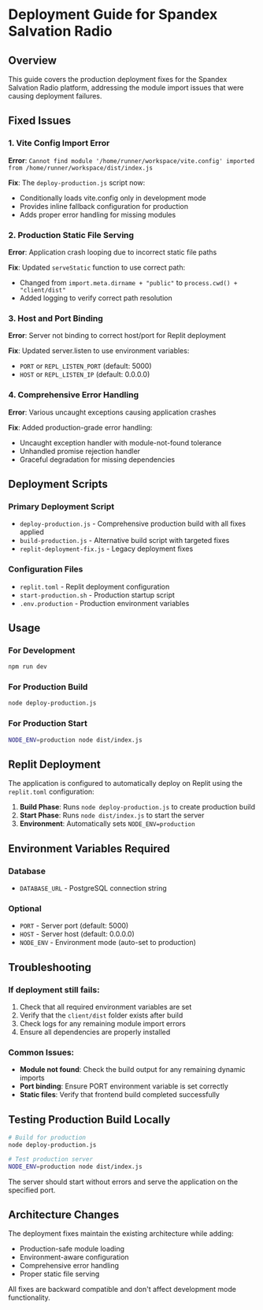 # Deployment Guide for Spandex Salvation Radio

## Overview

This guide covers the production deployment fixes for the Spandex Salvation Radio platform, addressing the module import issues that were causing deployment failures.

## Fixed Issues

### 1. Vite Config Import Error

**Error**: `Cannot find module '/home/runner/workspace/vite.config' imported from /home/runner/workspace/dist/index.js`

**Fix**: The `deploy-production.js` script now:

- Conditionally loads vite.config only in development mode
- Provides inline fallback configuration for production
- Adds proper error handling for missing modules

### 2. Production Static File Serving

**Error**: Application crash looping due to incorrect static file paths

**Fix**: Updated `serveStatic` function to use correct path:

- Changed from `import.meta.dirname + "public"` to `process.cwd() + "client/dist"`
- Added logging to verify correct path resolution

### 3. Host and Port Binding

**Error**: Server not binding to correct host/port for Replit deployment

**Fix**: Updated server.listen to use environment variables:

- `PORT` or `REPL_LISTEN_PORT` (default: 5000)
- `HOST` or `REPL_LISTEN_IP` (default: 0.0.0.0)

### 4. Comprehensive Error Handling

**Error**: Various uncaught exceptions causing application crashes

**Fix**: Added production-grade error handling:

- Uncaught exception handler with module-not-found tolerance
- Unhandled promise rejection handler
- Graceful degradation for missing dependencies

## Deployment Scripts

### Primary Deployment Script

- `deploy-production.js` - Comprehensive production build with all fixes applied
- `build-production.js` - Alternative build script with targeted fixes
- `replit-deployment-fix.js` - Legacy deployment fixes

### Configuration Files

- `replit.toml` - Replit deployment configuration
- `start-production.sh` - Production startup script
- `.env.production` - Production environment variables

## Usage

### For Development

```bash
npm run dev
```

### For Production Build

```bash
node deploy-production.js
```

### For Production Start

```bash
NODE_ENV=production node dist/index.js
```

## Replit Deployment

The application is configured to automatically deploy on Replit using the `replit.toml` configuration:

1. **Build Phase**: Runs `node deploy-production.js` to create production build
2. **Start Phase**: Runs `node dist/index.js` to start the server
3. **Environment**: Automatically sets `NODE_ENV=production`

## Environment Variables Required

### Database

- `DATABASE_URL` - PostgreSQL connection string

### Optional

- `PORT` - Server port (default: 5000)
- `HOST` - Server host (default: 0.0.0.0)
- `NODE_ENV` - Environment mode (auto-set to production)

## Troubleshooting

### If deployment still fails:

1. Check that all required environment variables are set
2. Verify that the `client/dist` folder exists after build
3. Check logs for any remaining module import errors
4. Ensure all dependencies are properly installed

### Common Issues:

- **Module not found**: Check the build output for any remaining dynamic imports
- **Port binding**: Ensure PORT environment variable is set correctly
- **Static files**: Verify that frontend build completed successfully

## Testing Production Build Locally

```bash
# Build for production
node deploy-production.js

# Test production server
NODE_ENV=production node dist/index.js
```

The server should start without errors and serve the application on the specified port.

## Architecture Changes

The deployment fixes maintain the existing architecture while adding:

- Production-safe module loading
- Environment-aware configuration
- Comprehensive error handling
- Proper static file serving

All fixes are backward compatible and don't affect development mode functionality.
